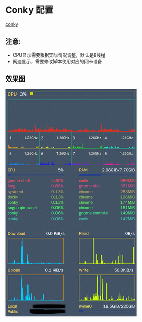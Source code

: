 # Conky 配置
[conky](https://github.com/brndnmtthws/conky)

## 注意:

- CPU显示需要根据实际情况调整，默认是8线程
- 网速显示，需要修改脚本使用对应的网卡设备

## 效果图
![效果图](https://github.com/JavaHello/conkyrc/raw/master/效果图.png)